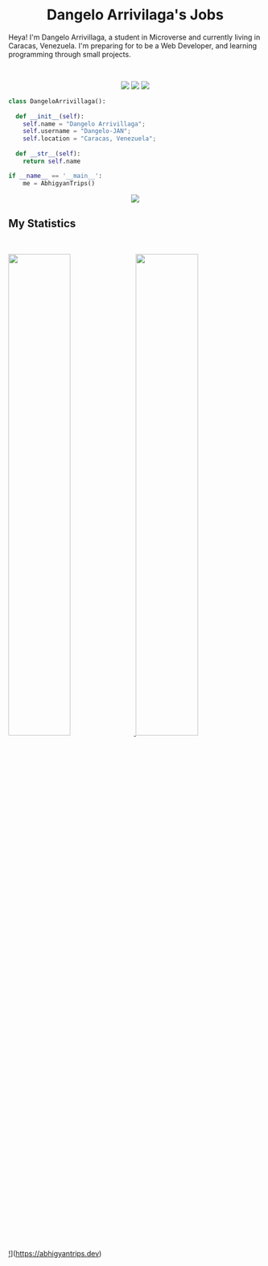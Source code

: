 <h1 align="center">
  <b>Dangelo Arrivilaga's Jobs</b>
</h1>

Heya! I'm Dangelo Arrivillaga, a student in Microverse and currently living in Caracas, Venezuela. I'm preparing for to be a Web Developer, 
and learning programming through small projects.

<br>

<p>
<div align="center">
  <img src="https://img.shields.io/badge/-HTML-c58545?style=for-the-badge&logo=html5&logoColor=c58545&labelColor=282828">
  <img src="https://img.shields.io/badge/-CSS-d1a01f?style=for-the-badge&logo=css3&logoColor=d1a01f&labelColor=282828">
  <img src="https://img.shields.io/badge/-Javascript-98b982?style=for-the-badge&logo=javascript&logoColor=98b982&labelColor=282828">
</div>
</p>

```python
class DangeloArrivillaga():
    
  def __init__(self):
    self.name = "Dangelo Arrivillaga";
    self.username = "Dangelo-JAN";
    self.location = "Caracas, Venezuela";
  
  def __str__(self):
    return self.name

if __name__ == '__main__':
    me = AbhigyanTrips()
```

<div align="center">
  <a href="https://open.spotify.com/user/31vjcu4w7cwiq7zvaquesb5phqje?si=GT7SIlDhSye0Ozi3uweSvg&fbclid=IwAR150nIK7hCQ0vMoCy42gnbn8SBuCibX2nWjbC99Y61Evq020EBqq84e3SE&nd=1">
    <img src="https://readme-spotify-tingz.vercel.app/api/now-playing">
  </a>
</div>


## My Statistics

<br/>
<p align="left">
  <a href="https://abhigyantrips.dev/">
  <img width="49.5%" src="https://github-readme-stats.vercel.app/api?username=Dangelo-JAN&show_icons=true&theme=gruvbox&hide_border=true" />
    <img width="49.5%" src="https://github-readme-streak-stats.herokuapp.com/?user=Dangelo-JAN&theme=gruvbox&hide_border=true" />
  </a>
</p>
<br>

[!](https://activity-graph.herokuapp.com/graph?username=Dangelo-JAN&custom_title=Abhigyan%20Trips's%20Contribution%20Graph&theme=gruvbox&bg_color=282828&hide_border=true&line=d1a01f&point=c58545)](https://abhigyantrips.dev)
